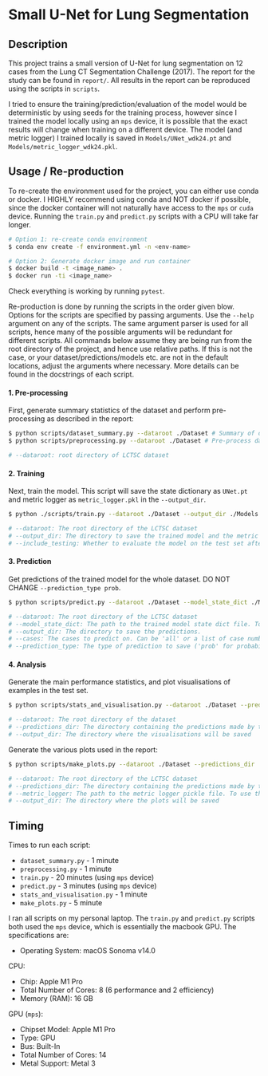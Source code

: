 # Small U-Net for Lung Segmentation

## Description

This project trains a small version of U-Net for lung segmentation on 12 cases from the Lung CT Segmentation Challenge (2017). The report for the study can be found in `report/`. All results in the report can be reproduced using the scripts in `scripts`.

I tried to ensure the training/prediction/evaluation of the model would be deterministic by using seeds for the training process, however since I trained the model locally using an `mps` device, it is possible that the exact results will change when training on a different device. The model (and metric logger) I trained locally is saved in `Models/UNet_wdk24.pt` and `Models/metric_logger_wdk24.pkl`.

## Usage / Re-production

To re-create the environment used for the project, you can either use conda or docker. I HIGHLY recommend using conda and NOT docker if possible, since the docker container will not naturally have access to the `mps` or `cuda` device. Running the `train.py` and `predict.py` scripts with a CPU will take far longer.

```bash
# Option 1: re-create conda environment
$ conda env create -f environment.yml -n <env-name>

# Option 2: Generate docker image and run container
$ docker build -t <image_name> .
$ docker run -ti <image_name>
```

Check everything is working by running `pytest`.

Re-production is done by running the scripts in the order given blow. Options for the scripts are specified by passing arguments. Use the `--help` argument on any of the scripts. The same argument parser is used for all scripts, hence many of the possible arguments will be redundant for different scripts. All commands below assume they are being run from the root directory of the project, and hence use relative paths. If this is not the case, or your dataset/predictions/models etc. are not in the default locations, adjust the arguments where necessary. More details can be found in the docstrings of each script.

#### 1. Pre-processing

First, generate summary statistics of the dataset and perform pre-processing as described in the report:

```bash
$ python scripts/dataset_summary.py --dataroot ./Dataset # Summary of dataset
$ python scripts/preprocessing.py --dataroot ./Dataset # Pre-process data

# --dataroot: root directory of LCTSC dataset
```

#### 2. Training

Next, train the model. This script will save the state dictionary as `UNet.pt` and metric logger as `metric_logger.pkl` in the `--output_dir`.

```bash
$ python ./scripts/train.py --dataroot ./Dataset --output_dir ./Models --include_testing 1

# --dataroot: The root directory of the LCTSC dataset
# --output_dir: The directory to save the trained model and the metric logger
# --include_testing: Whether to evaluate the model on the test set after each epoch (this is necessary to re-produce the results from the report)
```

#### 3. Prediction

Get predictions of the trained model for the whole dataset. DO NOT CHANGE `--prediction_type prob`.

```bash
$ python scripts/predict.py --dataroot ./Dataset --model_state_dict ./Models/UNet_wdk24.pt --output_dir ./Predictions --cases all --prediction_type prob

# --dataroot: The root directory of the LCTSC dataset
# --model_state_dict: The path to the trained model state dict file. To use your newly trained model, replace ./Models/UNet_wdk24.pt with your the new state dict file (by default, it would have been saved in `./Models/UNet.pt`)
# --output_dir: The directory to save the predictions.
# --cases: The cases to predict on. Can be 'all' or a list of case numbers (eg. '0,3,5')
# --prediction_type: The type of prediction to save ('prob' for probabilities or 'mask' for binary masks). MUST BE 'prob' TO RE-PRODUCE RESULTS IN REPORT (we plot a precision-recall curve)
```

#### 4. Analysis

Generate the main performance statistics, and plot visualisations of examples in the test set.

```bash
$ python scripts/stats_and_visualisation.py --dataroot ./Dataset --predictions_dir ./Predictions --output_dir ./plots

# --dataroot: The root directory of the dataset
# --predictions_dir: The directory containing the predictions made by the model (should be probabilities)
# --output_dir: The directory where the visualisations will be saved
```

Generate the various plots used in the report:

```bash
$ python scripts/make_plots.py --dataroot ./Dataset --predictions_dir ./Predictions --metric_logger ./Models/metric_logger_wdk24.pkl --output_dir ./plots

# --dataroot: The root directory of the LCTSC dataset
# --predictions_dir: The directory containing the predictions made by the model (should be probabilities)
# --metric_logger: The path to the metric logger pickle file. To use the metric logger of your newly trained model, replace ./Models/metric_logger_wdk24.pkl with  ./Models/metric_logger.pkl
# --output_dir: The directory where the plots will be saved
```

## Timing

Times to run each script:
- `dataset_summary.py` - 1 minute
- `preprocessing.py` - 1 minute
- `train.py` - 20 minutes (using `mps` device)
- `predict.py` - 3 minutes (using `mps` device)
- `stats_and_visualisation.py` - 1 minute
- `make_plots.py` - 5 minute

I ran all scripts on my personal laptop. The `train.py` and `predict.py` scripts both used the `mps` device, which is essentially the macbook GPU. The specifications are:
- Operating System: macOS Sonoma v14.0

CPU:
- Chip:	Apple M1 Pro
- Total Number of Cores: 8 (6 performance and 2 efficiency)
- Memory (RAM): 16 GB

GPU (`mps`):
- Chipset Model: Apple M1 Pro
- Type: GPU
- Bus: Built-In
- Total Number of Cores: 14
- Metal Support: Metal 3
